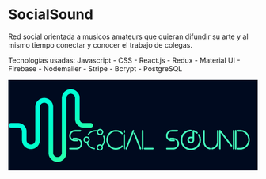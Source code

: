 # SocialSound

Red social orientada a musicos amateurs que quieran difundir su arte y al mismo tiempo conectar y conocer el trabajo de colegas.

Tecnologías usadas: Javascript - CSS - React.js - Redux - Material UI - Firebase - Nodemailer - Stripe - Bcrypt - PostgreSQL

<img style="margin: auto;" src="/SocialSound.png" alt="SocialSound"/>
